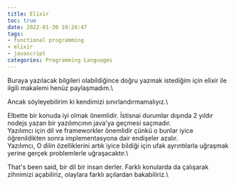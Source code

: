 ```yaml
---
title: Elixir
toc: true
date: 2022-01-30 19:24:47
tags: 
- functional programming
- elixir
- javascript
categories: Programming Languages
---
```


Buraya yazılacak bilgileri olabildiğince doğru yazmak istediğim için elixir ile ilgili  makalemi henüz paylaşmadım.\

Ancak söyleyebilirim ki kendimizi sınırlandırmamalıyız.\

Elbette bir konuda iyi olmak önemlidir. İstisnai durumlar dışında 2 yıldır nodejs yazan bir yazılımcının java'ya geçmesi saçmadır.\
Yazılımcı için dil ve frameworkler önemlidir çünkü o bunlar iyice öğrenildikten sonra implementasyona dair endişeler azalır.\
Yazılımcı, O dilin özelliklerini artık iyice bildiği için ufak ayrıntılarla uğraşmak yerine gerçek problemlerle uğraşacaktır.\

That's been said, bir dil bir insan derler. Farklı konularda da çalışarak zihnimizi açabiliriz, olaylara farklı açılardan bakabiliriz.\